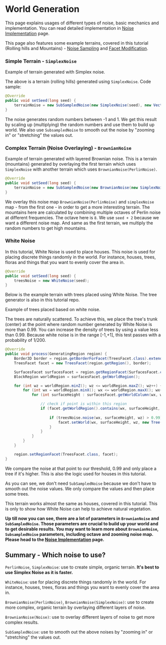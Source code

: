 # World Generation

This page explains usages of different types of noise, basic mechanics and implementation. You can read detailed implementation in [Noise Implementation](topics/noise-implementation.md) page. 

This page also features some example terrains, covered in this tutorial (Rolling hills and Mountains) - [Noise Sampling](tutorial/03_Noise-Sampling.md) and [Facet Modification](tutorial/04_Facet-Modification.md). 

### Simple Terrain - `SimplexNoise`

<fig src="_media/img/worldgen-simplex.png" alt="Simplex noise">Example of terrain generated with Simplex noise.</fig>

The above is a terrain (rolling hills) generated using `SimplexNoise`. Code sample:
```java
@Override
public void setSeed(long seed) {
    terrainNoise = new SubSampledNoise(new SimplexNoise(seed), new Vector2f(0.01f, 0.01f), 1);
}
```
The noise generates random numbers between -1 and 1. We get this result by scaling up (multiplying) the random numbers and use them  to build up world. We also use `SubsampledNoise` to smooth out the noise by "zooming in" or "stretching" the values out.

### Complex Terrain (Noise Overlaying) - `BrownianNoise`

<fig src="_media/img/worldgen-brownian.png" alt="Simplex noise">Example of terrain generated with layered Brownian noise.</fig>
This is a terrain (mountains) generated by overlaying the first terrain which uses `SimplexNoise` with another terrain which uses `BrownianNoise(PerlinNoise)`.

```java
@Override
public void setSeed(long seed) {
    terrainNoise = new SubSampledNoise(new BrownianNoise(new SimplexNoise(seed + 2), 8), new Vector2f(0.001f, 0.001f), 1);
}
```

We overlay this noise map `BrownianNoise(PerlinNoise)` and `simplexNoise` map - from the first one - in order to get a more interesting terrain.
The mountains here are calculated by combining multiple octaves of Perlin noise at different frequencies. The octave here is `8`.
We use `seed + 2` because we want a different noise map. And same as the first terrain, we multiply the random numbers to get high mountains.

### White Noise

In this tutorial, White Noise is used to place houses. 
This noise is used for placing discrete things randomly in the world. For instance, houses, trees, floras and things that you want to evenly cover the area in.

```java
@Override
public void setSeed(long seed) {
    treesNoise = new WhiteNoise(seed);
}
```
Below is the example terrain with trees placed using White Noise. The tree generator is also in this tutorial repo.

<fig src="_media/img/worldgen-whitenoise.png" alt="White noise">Example of trees placed based on white noise.</fig>

The trees are naturally scattered. To achieve this, we place the tree's trunk (center) at the point where random number generated by White Noise is more than 0.99. You can increase the density of trees by using a value less than 0.99. Because white noise is in the range [-1,+1], this test passes with a probability of 1/200.

```java
@Override
public void process(GeneratingRegion region) {
    Border3D border = region.getBorderForFacet(TreesFacet.class).extendBy(0, 7, 1);
    TreesFacet facet = new TreesFacet(region.getRegion(), border);

    SurfacesFacet surfacesFacet = region.getRegionFacet(SurfacesFacet.class);
    BlockRegion worldRegion = surfacesFacet.getWorldRegion();

    for (int wz = worldRegion.minZ(); wz <= worldRegion.maxZ(); wz++) {
        for (int wx = worldRegion.minX(); wx <= worldRegion.maxX(); wx++) {
            for (int surfaceHeight : surfacesFacet.getWorldColumn(wx, wz)) {

                // check if point is within this region
                if (facet.getWorldRegion().contains(wx, surfaceHeight, wz)) {
                
                    if (treesNoise.noise(wx, surfaceHeight, wz) > 0.99) {
                        facet.setWorld(wx, surfaceHeight, wz, new Tree());
                    }
                }
            }
        }
    }

    region.setRegionFacet(TreesFacet.class, facet);
}
```
We compare the noise at that point to our threshold, 0.99 and only place a tree if it's higher. This is also the logic used for houses in this tutorial.

As you can see, we don't need `SubSampledNoise` because  we don't have to smooth out the noise values. We only compare the values and then place some trees.

This terrain works almost the same as houses, covered in this tutorial. This is only to show how White Noise can help to achieve natural vegetation.

**Up till now you can see, there are a lot of parameters in `BrownianNoise` and `SubSampledNoise`. Those parameters are crucial to build up your world and to get desirable results. You may want to learn more about `BrownianNoise`, `SubsampledNoise` parameters, including octave and zooming noise map. Please head to the [Noise Implementation](topics/noise-implementation.md) page.**

## Summary - Which noise to use?

`PerlinNoise`, `SimplexNoise`: use to create simple, organic terrain. **It's best to use Simplex Noise as it is faster.**

`WhiteNoise`: use for placing discrete things randomly in the world. For instance, houses, trees, floras and things you want to evenly cover the area in.

`BrownianNoise(PerlinNoise)`, `BrownianNoise(SimplexNoise)`: use to create more complex, organic terrain by overlaying different layers of noise.

`BrownianNoise(Noise)`: use to overlay different layers of noise to get more complex results.

`SubSampledNoise`: use to smooth out the above noises by "zooming in" or "stretching" the values out.